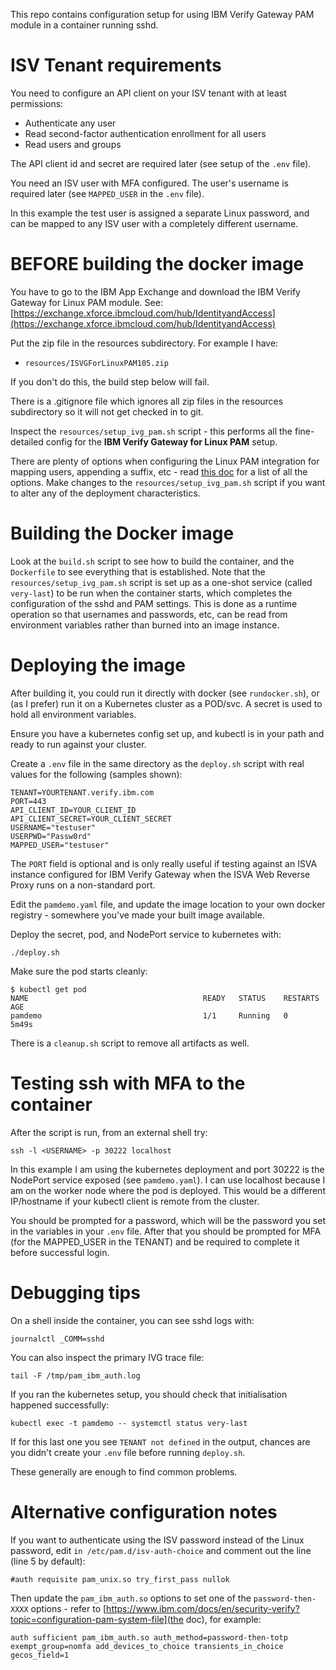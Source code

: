This repo contains configuration setup for using IBM Verify Gateway PAM module in a container running sshd.

# ISV Tenant requirements

You need to configure an API client on your ISV tenant with at least permissions:
 - Authenticate any user
 - Read second-factor authentication enrollment for all users
 - Read users and groups

The API client id and secret are required later (see setup of the `.env` file).

You need an ISV user with MFA configured. The user's username is required later (see `MAPPED_USER` in the `.env` file). 

In this example the test user is assigned a separate Linux password, and can be mapped to any ISV user with a completely different username.

# BEFORE building the docker image

You have to go to the IBM App Exchange and download the IBM Verify Gateway for Linux PAM module. See: [https://exchange.xforce.ibmcloud.com/hub/IdentityandAccess](https://exchange.xforce.ibmcloud.com/hub/IdentityandAccess)

Put the zip file in the resources subdirectory. For example I have:
 - `resources/ISVGForLinuxPAM105.zip`

If you don't do this, the build step below will fail.

There is a .gitignore file which ignores all zip files in the resources subdirectory so it will not get checked in to git.

Inspect the `resources/setup_ivg_pam.sh` script - this performs all the fine-detailed config for the **IBM Verify Gateway for Linux PAM** setup. 

There are plenty of options when configuring the Linux PAM integration for mapping users, appending a suffix, etc - read [this doc](https://www.ibm.com/docs/en/security-verify?topic=configuration-pam-system-file) for a list of all the options. Make changes to the `resources/setup_ivg_pam.sh` script if you want to alter any of the deployment characteristics.


# Building the Docker image

Look at the `build.sh` script to see how to build the container, and the `Dockerfile` to see everything that is established. Note that the `resources/setup_ivg_pam.sh` script is set up as a one-shot service (called `very-last`) to be run when the container starts, which completes the configuration of the sshd and PAM settings. This is done as a runtime operation so that usernames and passwords, etc, can be read from environment variables rather than burned into an image instance.

# Deploying the image

After building it, you could run it directly with docker (see `rundocker.sh`), or (as I prefer) run it on a Kubernetes cluster as a POD/svc. A secret is used to hold all environment variables.

Ensure you have a kubernetes config set up, and kubectl is in your path and ready to run against your cluster.

Create a `.env` file in the same directory as the `deploy.sh` script with real values for the following (samples shown):

```
TENANT=YOURTENANT.verify.ibm.com
PORT=443
API_CLIENT_ID=YOUR_CLIENT_ID
API_CLIENT_SECRET=YOUR_CLIENT_SECRET
USERNAME="testuser"
USERPWD="Passw0rd"
MAPPED_USER="testuser"
```

The `PORT` field is optional and is only really useful if testing against an ISVA instance configured for IBM Verify Gateway when the ISVA Web Reverse Proxy runs on a non-standard port.

Edit the `pamdemo.yaml` file, and update the image location to your own docker registry - somewhere you've made your built image available. 

Deploy the secret, pod, and NodePort service to kubernetes with:

```
./deploy.sh
```

Make sure the pod starts cleanly:

```
$ kubectl get pod        
NAME                                       READY   STATUS    RESTARTS       AGE
pamdemo                                    1/1     Running   0              5m49s
```

There is a `cleanup.sh` script to remove all artifacts as well.

# Testing ssh with MFA to the container

After the script is run, from an external shell try:

```
ssh -l <USERNAME> -p 30222 localhost
```

In this example I am using the kubernetes deployment and port 30222 is the NodePort service exposed (see `pamdemo.yaml`). I can use localhost because I am on the worker node where the pod is deployed. This would be a different IP/hostname if your kubectl client is remote from the cluster.

You should be prompted for a password, which will be the password you set in the variables in your `.env` file.
After that you should be prompted for MFA (for the MAPPED_USER in the TENANT) and be required to complete it before successful login.

# Debugging tips

On a shell inside the container, you can see sshd logs with:
```
journalctl _COMM=sshd
```

You can also inspect the primary IVG trace file:

```
tail -F /tmp/pam_ibm_auth.log
```

If you ran the kubernetes setup, you should check that initialisation happened successfully:

```
kubectl exec -t pamdemo -- systemctl status very-last
```
If for this last one you see `TENANT not defined` in the output, chances are you didn't create your `.env` file before running `deploy.sh`.

These generally are enough to find common problems.

# Alternative configuration notes

If you want to authenticate using the ISV password instead of the Linux password, edit `in /etc/pam.d/isv-auth-choice` and comment out the line (line 5 by default):
```
#auth requisite pam_unix.so try_first_pass nullok
```
Then update the `pam_ibm_auth.so` options to set one of the `password-then-XXXX` options - refer to [https://www.ibm.com/docs/en/security-verify?topic=configuration-pam-system-file](the doc), for example:
```
auth sufficient pam_ibm_auth.so auth_method=password-then-totp exempt_group=nomfa add_devices_to_choice transients_in_choice gecos_field=1 
```
